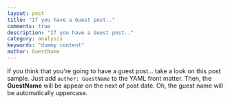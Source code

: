 ```yaml
---
layout: post
title: "If you have a Guest post.."
comments: true
description: "If you have a Guest post.."
category: analysis
keywords: "dummy content"
author: GuestName
---
```


If you think that you're going to have a guest post... take a look on this post sample. Just add `author: GuestName` to the YAML front matter. Then, the **GuestName** will be appear on the next of post date. Oh, the guest name will be automatically uppercase.

